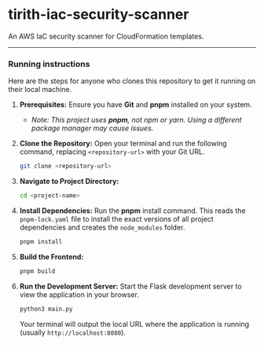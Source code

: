 # tirith-iac-security-scanner
An AWS IaC security scanner for CloudFormation templates.

-----

### Running instructions

Here are the steps for anyone who clones this repository to get it running on their local machine.

1.  **Prerequisites:** Ensure you have **Git** and **pnpm** installed on your system.

      * *Note: This project uses **pnpm**, not npm or yarn. Using a different package manager may cause issues.*

2.  **Clone the Repository:** Open your terminal and run the following command, replacing `<repository-url>` with your Git URL.

    ```bash
    git clone <repository-url>
    ```

3.  **Navigate to Project Directory:**

    ```bash
    cd <project-name>
    ```

4.  **Install Dependencies:** Run the **pnpm** install command. This reads the `pnpm-lock.yaml` file to install the exact versions of all project dependencies and creates the `node_modules` folder.

    ```bash
    pnpm install
    ```

5.  **Build the Frontend:**

    ```bash
    pnpm build
    ```
    
6.  **Run the Development Server:** Start the Flask development server to view the application in your browser.

    ```bash
    python3 main.py
    ```

    Your terminal will output the local URL where the application is running (usually `http://localhost:8080`).
